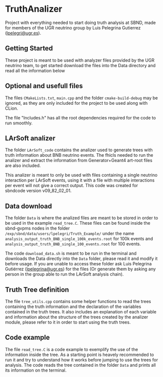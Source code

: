 # TruthAnalizer
Project with everything needed to start doing truth analysis at SBND, made for members of the UGR neutrino group by Luis Pelegrina Gutierrez (lpelegri@ugr.es).

## Getting Started
These project is meant to be used with analyzer files provided by the UGR neutrino team, to get started download the files into the Data directory and read all the information below

## Optional and usefull files
The files ```CMakeLists.txt```, ```main.cpp``` and the folder ```cmake-build-debug``` may be ignored, as they are only included for the project to be used along with CLion.

The file "Includes.h" has all the root dependencies required for the code to run smoothly.

## LArSoft analizer
The folder ```LArSoft_code``` contains the analizer used to generate trees with truth information about BNB neutrino events. The fhicls needed to run the analizer and extract the information from Generator+Geant4 art-root files are also included. 

This analizer is meant to only be used with files containing a single neutrino interaction per LArSoft events, using it with a file with multiple interactions per event will not give a correct output. This code was created for sbndcode version v09_82_02_01.

## Data download
The folder ```Data``` is where the analized files are meant to be stored in order to be used in the example ```read_tree.C```. These files can be found inside the sbnd-gvpms nodes in the folder ```/exp/sbnd/data/users/lpelegri/Truth_Example/``` under the name ```analysis_output_truth_BNB_single_100k_events.root``` for 100k events and ```analysis_output_truth_BNB_single_100_events.root``` for 100 events.

The code ```download_data.sh``` is meant to be run in the terminal and downloads the Data directly into the ```Data``` folder, please read it and modify it before usage. If you are unable to access these folder ask Luis Pelegrina Gutiérrez (lpelegrina@ugr.es) for the files (Or generate them by asking any person in the group able to run the LArSoft analysis chain).


## Truth Tree definition
The file ```tree_utils.cpp``` contains some helper functions to read the trees containing the truth information and the declaration of the variables contained in the truth trees. It also includes an explanation of each variable and information about the structure of the trees created by the analizer module, please refer to it in order to start using the truth trees.

## Code example
The file ```read_tree.C``` is a code example to exemplify the use of the information inside the tree. As a starting point is heavely recommended to run it and try to understand how it works before jumping to use the trees for analysis. The code reads the tree contained in the folder ```Data``` and prints all its information on the terminal.
